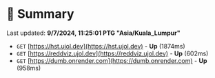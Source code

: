 # 📖 Summary
Last updated: **9/7/2024, 11:25:01 PTG "Asia/Kuala_Lumpur"**

- `GET` [https://hst.ujol.dev](https://hst.ujol.dev) - **Up** (1874ms)
- `GET` [https://reddviz.ujol.dev](https://reddviz.ujol.dev) - **Up** (602ms)
- `GET` [https://dumb.onrender.com](https://dumb.onrender.com) - **Up** (958ms)
